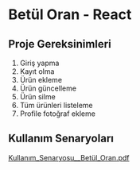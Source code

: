 # Betül Oran - React
## Proje Gereksinimleri 
1. Giriş yapma 
2. Kayıt olma
3. Ürün ekleme
4. Ürün güncelleme
5. Ürün silme
6. Tüm ürünleri listeleme
7. Profile fotoğraf ekleme

## Kullanım Senaryoları 
[Kullanım_Senaryosu__Betül_Oran.pdf](https://github.com/lewisVailed/TatlimiGetir/files/14983100/Kullanim_Senaryosu__Betul_Oran.pdf)
